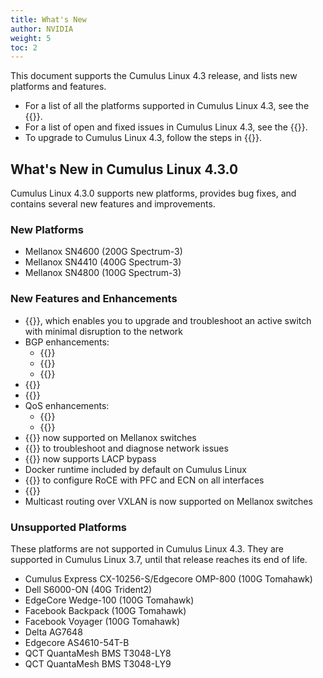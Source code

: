 ```yaml
---
title: What's New
author: NVIDIA
weight: 5
toc: 2
---
```

This document supports the Cumulus Linux 4.3 release, and lists new platforms and features.

- For a list of all the platforms supported in Cumulus Linux 4.3, see the {{<exlink url="https://cumulusnetworks.com/products/hardware-compatibility-list/" text="Hardware Compatibility List (HCL)">}}.
- For a list of open and fixed issues in Cumulus Linux 4.3, see the {{<link title="Cumulus Linux 4.3 Release Notes" text="Cumulus Linux 4.3 Release Notes">}}.
- To upgrade to Cumulus Linux 4.3, follow the steps in {{<link url="Upgrading-Cumulus-Linux">}}.

## What's New in Cumulus Linux 4.3.0

Cumulus Linux 4.3.0 supports new platforms, provides bug fixes, and contains several new features and improvements.

### New Platforms

- Mellanox SN4600 (200G Spectrum-3)
- Mellanox SN4410 (400G Spectrum-3)
- Mellanox SN4800 (100G Spectrum-3)

### New Features and Enhancements

- {{<link url="Smart-System-Manager" text="Smart System Manager">}}, which enables you to upgrade and troubleshoot an active switch with minimal disruption to the network
- BGP enhancements:
  - {{<link url="Optional-BGP-Configuration/#graceful-bgp-restart" text="Graceful restart">}}
  - {{<link url="Optional-BGP-Configuration/#wait-for-convergence" text="Wait for convergence">}}
  - {{<link url="Optional-BGP-Configuration/#suppress-route-advertisement" text="Suppress Route Advertisement">}}
- {{<link url="SPAN-and-ERSPAN" text="NCLU commands for SPAN and ERSPAN">}}
- {{<link url="DHCP-Snooping" text="DHCP snooping">}}
- QoS enhancements:
  - {{<link url="Buffer-and-Queue-Management#traffic-shaping" text="Traffic shaping">}}
  - {{<link url="Buffer-and-Queue-Management#scheduling-weights-per-egress-queue" text="Scheduling weights per egress queue">}}
- {{<link url="Netfilter-ACLs/#nonatomic-update-mode-and-atomic-update-mode" text="Incremental nonatomic updates">}} now supported on Mellanox switches
- {{<link title="Mellanox What Just Happened (WJH)" text="Mellanox WJH commands">}} to troubleshoot and diagnose network issues
- {{<link url="EVPN-Multihoming" text="EVPN multihoming">}} now supports LACP bypass
- Docker runtime included by default on Cumulus Linux
- {{<link url="RDMA-over-Converged-Ethernet-RoCE" text="DoRoCE command">}} to configure RoCE with PFC and ECN on all interfaces
- {{<link url="Supported-MIBs" text="SNMP MIB for BGP unnumbered peers">}}
- Multicast routing over VXLAN is now supported on Mellanox switches

### Unsupported Platforms

These platforms are not supported in Cumulus Linux 4.3. They are supported in Cumulus Linux 3.7, until that release reaches its end of life.

- Cumulus Express CX-10256-S/Edgecore OMP-800 (100G Tomahawk)
- Dell S6000-ON (40G Trident2)
- EdgeCore Wedge-100 (100G Tomahawk)
- Facebook Backpack (100G Tomahawk)
- Facebook Voyager (100G Tomahawk)
- Delta AG7648
- Edgecore AS4610-54T-B
- QCT QuantaMesh BMS T3048-LY8
- QCT QuantaMesh BMS T3048-LY9
